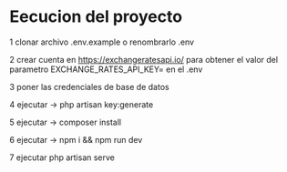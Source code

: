 # Eecucion del proyecto 
1 clonar archivo .env.example o renombrarlo .env

2 crear cuenta en https://exchangeratesapi.io/ para obtener el valor del parametro EXCHANGE_RATES_API_KEY= en el .env

3 poner las credenciales de base de datos 

4 ejecutar -> php artisan key:generate

5 ejecutar -> composer install

6 ejecutar -> npm i && npm run dev

7 ejecutar php artisan serve
